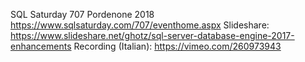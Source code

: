 SQL Saturday 707 Pordenone 2018
https://www.sqlsaturday.com/707/eventhome.aspx
Slideshare: https://www.slideshare.net/ghotz/sql-server-database-engine-2017-enhancements
Recording (Italian): https://vimeo.com/260973943
